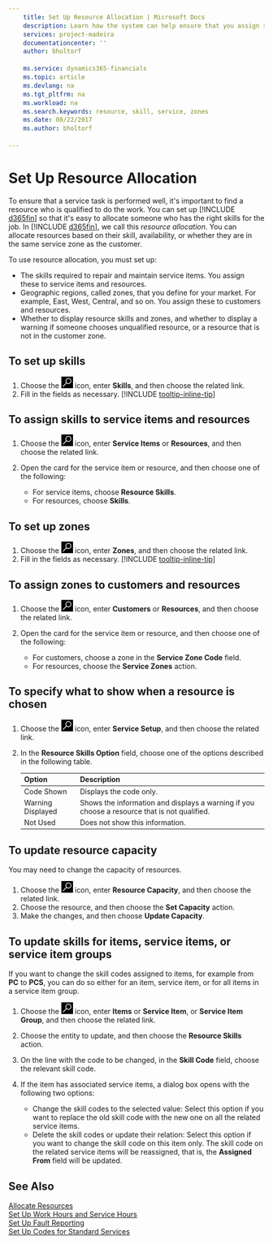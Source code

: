 ```yaml
---
    title: Set Up Resource Allocation | Microsoft Docs
    description: Learn how the system can help ensure that you assign someone who has the skills required to provide a service.
    services: project-madeira
    documentationcenter: ''
    author: bholtorf

    ms.service: dynamics365-financials
    ms.topic: article
    ms.devlang: na
    ms.tgt_pltfrm: na
    ms.workload: na
    ms.search.keywords: resource, skill, service, zones
    ms.date: 08/22/2017
    ms.author: bholtorf

---
```


# Set Up Resource Allocation
To ensure that a service task is performed well, it's important to find a resource who is qualified to do the work. You can set up [!INCLUDE [d365fin](includes/d365fin_md.md)] so that it's easy to allocate someone who has the right skills for the job. In [!INCLUDE [d365fin](includes/d365fin_md.md)], we call this *resource allocation*. You can allocate resources based on their skill, availability, or whether they are in the same service zone as the customer. 

To use resource allocation, you must set up:  
  
* The skills required to repair and maintain service items. You assign these to service items and resources.  
* Geographic regions, called zones, that you define for your market. For example, East, West, Central, and so on. You assign these to customers and resources.  
* Whether to display resource skills and zones, and whether to display a warning if someone chooses unqualified resource, or a resource that is not in the customer zone.  

## To set up skills
1. Choose the ![Search for Page or Report](media/ui-search/search_small.png "Search for Page or Report icon") icon, enter **Skills**, and then choose the related link.  
2. Fill in the fields as necessary. [!INCLUDE [tooltip-inline-tip](includes/tooltip-inline-tip_md.md)]  

## To assign skills to service items and resources
1. Choose the ![Search for Page or Report](media/ui-search/search_small.png "Search for Page or Report icon") icon, enter **Service Items** or **Resources**, and then choose the related link.  
2. Open the card for the service item or resource, and then choose one of the following:  
  
    * For service items, choose **Resource Skills**.  
    * For resources, choose **Skills**.  

## To set up zones
1. Choose the ![Search for Page or Report](media/ui-search/search_small.png "Search for Page or Report icon") icon, enter **Zones**, and then choose the related link.  
2. Fill in the fields as necessary. [!INCLUDE [tooltip-inline-tip](includes/tooltip-inline-tip_md.md)]  

## To assign zones to customers and resources 
1. Choose the ![Search for Page or Report](media/ui-search/search_small.png "Search for Page or Report icon") icon, enter **Customers** or **Resources**, and then choose the related link.  
2. Open the card for the service item or resource, and then choose one of the following:  
  
    * For customers, choose a zone in the **Service Zone Code** field.  
    * For resources, choose the **Service Zones** action.  

## To specify what to show when a resource is chosen
1. Choose the ![Search for Page or Report](media/ui-search/search_small.png "Search for Page or Report icon") icon, enter **Service Setup**, and then choose the related link. 
2. In the **Resource Skills Option** field, choose one of the options described in the following table.  
  
    |**Option**|**Description**|  
    |------------|-------------|  
    |Code Shown | Displays the code only.|  
    |Warning Displayed | Shows the information and displays a warning if you choose a resource that is not qualified.|  
    |Not Used | Does not show this information.|  

## To update resource capacity  
You may need to change the capacity of resources.  
  
1. Choose the ![Search for Page or Report](media/ui-search/search_small.png "Search for Page or Report icon") icon, enter **Resource Capacity**, and then choose the related link.  
2. Choose the resource, and then choose the **Set Capacity** action.  
3. Make the changes, and then choose **Update Capacity**.  

## To update skills for items, service items, or service item groups
If you want to change the skill codes assigned to items, for example from **PC** to **PCS**, you can do so either for an item, service item, or for all items in a service item group.  
  
1. Choose the ![Search for Page or Report](media/ui-search/search_small.png "Search for Page or Report icon") icon, enter **Items** or **Service Item**, or **Service Item Group**, and then choose the related link.  
2. Choose the entity to update, and then choose the **Resource Skills** action.  
3. On the line with the code to be changed, in the **Skill Code** field, choose the relevant skill code.  
4.  If the item has associated service items, a dialog box opens with the following two options:  
  
    * Change the skill codes to the selected value: Select this option if you want to replace the old skill code with the new one on all the related service items.  
    * Delete the skill codes or update their relation: Select this option if you want to change the skill code on this item only. The skill code on the related service items will be reassigned, that is, the **Assigned From** field will be updated.  
  
## See Also
[Allocate Resources](service-how-to-allocate-resources.md)  
[Set Up Work Hours and Service Hours](service-how-setup-work-service-hours.md)  
[Set Up Fault Reporting](service-how-setup-fault-reporting.md)  
[Set Up Codes for Standard Services](service-how-setup-service-coding.md)  
 


